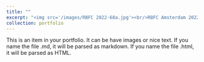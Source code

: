 ```yaml
---
title: ""
excerpt: "<img src='/images/RBFC 2022-68a.jpg'><br/>RBFC Amsterdam 2022"
collection: portfolio
---
```


This is an item in your portfolio. It can be have images or nice text. If you name the file .md, it will be parsed as markdown. If you name the file .html, it will be parsed as HTML. 
